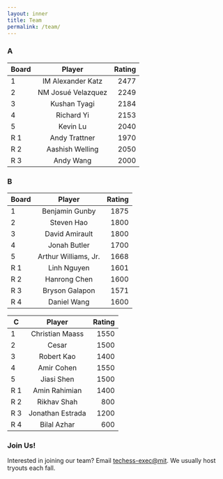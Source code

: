 ```yaml
---
layout: inner
title: Team
permalink: /team/
---
```


### A

| Board           | Player            | Rating        |
| --------- |:------------------------------------------------:| -------------:|
| 1     | IM Alexander Katz | 2477          |
| 2     | NM Josu&eacute; Velazquez| 2249   |
| 3     | Kushan Tyagi   | 2184   |
| 4     | Richard Yi | 2153 |
| 5     | Kevin Lu | 2040 |
| R 1   | Andy Trattner | 1970 |
| R 2   | Aashish Welling | 2050 |
| R 3   | Andy Wang | 2000 |

### B

| Board          | Player            | Rating        |
| --------- |:-----------------------------------------------------:| -------------:|
| 1     | Benjamin Gunby | 1875        |
| 2     | Steven Hao      | 1800   |
| 3     | David Amirault   | 1800  |
| 4     | Jonah Butler | 1700 |
| 5     | Arthur Williams, Jr. | 1668 |
| R 1   | Linh Nguyen | 1601 |
| R 2   | Hanrong Chen | 1600 |
| R 3   | Bryson Galapon | 1571 |
| R 4   | Daniel Wang | 1600 |


| C           | Player            | Rating        |
| ----------- |:-----------------------------------------------------:| -------------:|
| 1     | Christian Maass | 1550       |
| 2     | Cesar      | 1500  |
| 3     | Robert Kao    | 1400 |
| 4     | Amir Cohen  | 1550 |
| 5     | Jiasi Shen | 1500 |
| R 1   | Amin Rahimian | 1400 |
| R 2   | Rikhav Shah | 800 |
| R 3   | Jonathan Estrada | 1200 |
| R 4   | Bilal Azhar | 600 |



### Join Us!
Interested in joining our team? Email [techess-exec@mit](mailto:techess-exec@mit.edu). We usually host tryouts each fall.
